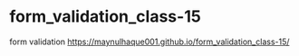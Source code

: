 # form_validation_class-15
form validation
https://maynulhaque001.github.io/form_validation_class-15/
